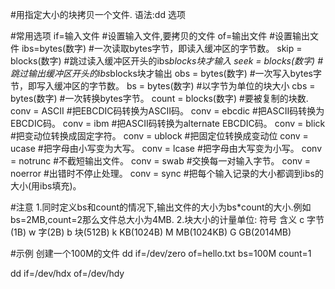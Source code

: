#用指定大小的块拷贝一个文件.
语法:dd 选项

#常用选项
if=输入文件		#设置输入文件,要拷贝的文件
of=输出文件		#设置输出文件
ibs=bytes(数字)		#一次读取bytes字节，即读入缓冲区的字节数。
skip = blocks(数字)	#跳过读入缓冲区开头的ibs*blocks块才输入
seek = blocks(数字)	#跳过输出缓冲区开头的ibs*blocks块才输出
obs = bytes(数字)	#一次写入bytes字节，即写入缓冲区的字节数。
bs = bytes(数字)	#以字节为单位的块大小
cbs = bytes(数字)	#一次转换bytes字节。
count = blocks(数字)	#要被复制的块数.
conv = ASCII 		#把EBCDIC码转换为ASCII码。
conv = ebcdic 		#把ASCII码转换为EBCDIC码。
conv = ibm 		#把ASCII码转换为alternate EBCDIC码。
conv = blick 		#把变动位转换成固定字符。
conv = ublock 		#把固定位转换成变动位
conv = ucase 		#把字母由小写变为大写。
conv = lcase 		#把字母由大写变为小写。
conv = notrunc 		#不截短输出文件。
conv = swab 		#交换每一对输入字节。
conv = noerror 		#出错时不停止处理。
conv = sync 		#把每个输入记录的大小都调到ibs的大小(用ibs填充)。

#注意
1.同时定义bs和count的情况下,输出文件的大小为bs*count的大小.例如bs=2MB,count=2那么文件总大小为4MB.
2.块大小的计量单位:
符号		含义
c		字节(1B)
w		字(2B)
b		块(512B)
k		KB(1024B)
M		MB(1024KB)
G		GB(2014MB)

#示例
创建一个100M的文件
dd if=/dev/zero of=hello.txt bs=100M count=1

dd if=/dev/hdx of=/dev/hdy
